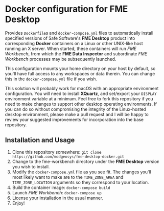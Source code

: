 # Docker configuration for FME Desktop

Provides `Dockerfile`s and `docker-compose.yml` files to
automatically install specified versions of Safe Software's
**FME Desktop** product into corresponding **Docker** containers
on a Linux or other UNIX-like host running an X server.  When
started, these containers will run *FME Workbench*, from which the
**FME Data Inspector** and subordinate *FME Workbench* processes
may be subsequently launched.

This configuration mounts your home directory on your host by
default, so you'll have full access to any workspaces or data
therein.  You can change this in the `docker-compose.yml` file if
you wish.

This solution will probably work for macOS with an appropriate
environment configuration.  You will need to install **XQuartz**,
and set/export your `DISPLAY` environment variable at a minimum.
Feel free to fork this repository if you need to make changes to
support other desktop operating environments.  If you can do so
without compromising the integrity of the Linux-hosted desktop
environment, please make a pull request and I will be happy to
review your suggested improvements for incorporation into the base
repository.

## Installation and Usage
1. Clone this repository somewhere:
`git clone https://github.com/modgeosys/fme-desktop-docker.git`
2. Change to the fme-workbench directory under the **FME Desktop**
version you wish to install.
3. Modify the `docker-compose.yml` file as you see fit.  The
changes you'll most likely want to make are to the `TIME_ZONE_AREA`
and `TIME_ZONE_LOCATION` arguments so they correspond to your
location.
4. Build the container image: `docker-compose build`
5. Launch *FME Workbench*: `docker-compose up`
6. License your installation in the usual manner.
7. Enjoy!